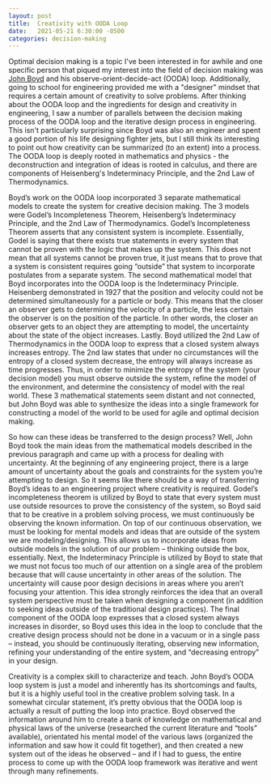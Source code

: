 ```yaml
---
layout: post
title:  Creativity with OODA Loop
date:   2021-05-21 6:30:00 -0500
categories: decision-making
---
```


Optimal decision making is a topic I've been interested in for awhile and one specific person that piqued my interest into the field of decision making was [John Boyd](https://en.wikipedia.org/wiki/John_Boyd_%28military_strategist%29) and his observe-orient-decide-act (OODA) loop. Additionally, going to school for engineering provided me with a "designer" mindset that requires a certain amount of creativity to solve problems. After thinking about the OODA loop and the ingredients for design and creativity in engineering, I saw a number of parallels between the decision making process of the OODA loop and the iterative design process in engineering. This isn't particularly surprising since Boyd was also an engineer and spent a good portion of his life designing fighter jets, but I still think its interesting to point out how creativity can be summarized (to an extent) into a process. The OODA loop is deeply rooted in mathematics and physics - the deconstruction and integration of ideas is rooted in calculus, and there are components of Heisenberg's Indeterminacy Principle, and the 2nd Law of Thermodynamics. 

Boyd’s work on the OODA loop incorporated 3 separate mathematical models to create the system for creative decision making. The 3 models were Godel’s Incompleteness Theorem, Heisenberg’s Indeterminacy Principle, and the 2nd Law of Thermodynamics. Godel’s Incompleteness Theorem asserts that any consistent system is incomplete. Essentially, Godel is saying that there exists true statements in every system that cannot be proven with the logic that makes up the system. This does not mean that all systems cannot be proven true, it just means that to prove that a system is consistent requires going “outside” that system to incorporate postulates from a separate system. The second mathematical model that Boyd incorporates into the OODA loop is the Indeterminacy Principle. Heisenberg demonstrated in 1927 that the position and velocity could not be determined simultaneously for a particle or body. This means that the closer an observer gets to determining the velocity of a particle, the less certain the observer is on the position of the particle. In other words, the closer an observer gets to an object they are attempting to model, the uncertainty about the state of the object increases. Lastly. Boyd utilized the 2nd Law of Thermodynamics in the OODA loop to express that a closed system always increases entropy. The 2nd law states that under no circumstances will the entropy of a closed system decrease, the entropy will always increase as time progresses. Thus, in order to minimize the entropy of the system (your decision model) you must observe outside the system, refine the model of the environment, and determine the consistency of model with the real world. These 3 mathematical statements seem distant and not connected, but John Boyd was able to synthesize the ideas into a single framework for constructing a model of the world to be used for agile and optimal decision making. 

So how can these ideas be transferred to the design process? Well, John Boyd took the main ideas from the mathematical models described in the previous paragraph and came up with a process for dealing with uncertainty. At the beginning of any engineering project, there is a large amount of uncertainty about the goals and constraints for the system you’re attempting to design. So it seems like there should be a way of transferring Boyd’s ideas to an engineering project where creativity is required. Godel’s incompleteness theorem is utilized by Boyd to state that every system must use outside resources to prove the consistency of the system, so Boyd said that to be creative in a problem solving process, we must continuously be observing the known information. On top of our continuous observation, we must be looking for mental models and ideas that are outside of the system we are modeling/designing. This allows us to incorporate ideas from outside models in the solution of our problem – thinking outside the box, essentially. Next, the Indeterminacy Principle is utilized by Boyd to state that we must not focus too much of our attention on a single area of the problem because that will cause uncertainty in other areas of the solution. The uncertainty will cause poor design decisions in areas where you aren’t focusing your attention. This idea strongly reinforces the idea that an overall system perspective must be taken when designing a component (in addition to seeking ideas outside of the traditional design practices). The final component of the OODA loop expresses that a closed system always increases in disorder, so Boyd uses this idea in the loop to conclude that the creative design process should not be done in a vacuum or in a single pass – instead, you should be continuously iterating, observing new information, refining your understanding of the entire system, and “decreasing entropy” in your design.

Creativity is a complex skill to characterize and teach. John Boyd’s OODA loop system is just a model and inherently has its shortcomings and faults, but it is a highly useful tool in the creative problem solving task. In a somewhat circular statement, it’s pretty obvious that the OODA loop is actually a result of putting the loop into practice. Boyd observed the information around him to create a bank of knowledge on mathematical and physical laws of the universe (researched the current literature and “tools” available), orientated his mental model of the various laws (organized the information and saw how it could fit together), and then created a new system out of the ideas he observed – and if I had to guess, the entire process to come up with the OODA loop framework was iterative and went through many refinements. 